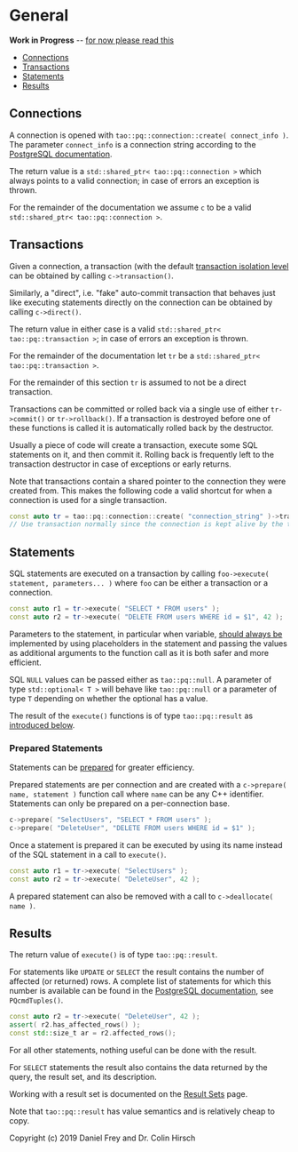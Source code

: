 # General

**Work in Progress** -- [for now please read this](temporary.md)

* [Connections](#connections)
* [Transactions](#transactions)
* [Statements](#statements)
* [Results](#results)

## Connections

A connection is opened with `tao::pq::connection::create( connect_info )`.
The parameter `connect_info` is a connection string according to the [PostgreSQL documentation](https://www.postgresql.org/docs/current/static/libpq-connect.html#LIBPQ-CONNSTRING).

The return value is a `std::shared_ptr< tao::pq::connection >` which always points to a valid connection; in case of errors an exception is thrown.

For the remainder of the documentation we assume `c` to be a valid `std::shared_ptr< tao::pq::connection >`.

## Transactions

Given a connection, a transaction (with the default [transaction isolation level](Advanced-Features#transaction-isolation) can be obtained by calling `c->transaction()`.

Similarly, a "direct", i.e. "fake" auto-commit transaction that behaves just like executing statements directly on the connection can be obtained by calling `c->direct()`.

The return value in either case is a valid `std::shared_ptr< tao::pq::transaction >`; in case of errors an exception is thrown.

For the remainder of the documentation let `tr` be a `std::shared_ptr< tao::pq::transaction >`.

For the remainder of this section `tr` is assumed to not be a direct transaction.

Transactions can be committed or rolled back via a single use of either `tr->commit()` or `tr->rollback()`.
If a transaction is destroyed before one of these functions is called it is automatically rolled back by the destructor.

Usually a piece of code will create a transaction, execute some SQL statements on it, and then commit it.
Rolling back is frequently left to the transaction destructor in case of exceptions or early returns.

Note that transactions contain a shared pointer to the connection they were created from.
This makes the following code a valid shortcut for when a connection is used for a single transaction.

```c++
const auto tr = tao::pq::connection::create( "connection_string" )->transaction();
// Use transaction normally since the connection is kept alive by the transaction.
```

## Statements

SQL statements are executed on a transaction by calling `foo->execute( statement, parameters... )` where `foo` can be either a transaction or a connection.

```c++
const auto r1 = tr->execute( "SELECT * FROM users" );
const auto r2 = tr->execute( "DELETE FROM users WHERE id = $1", 42 );
```

Parameters to the statement, in particular when variable, [should always be](Overview.md#important) implemented by using placeholders in the statement and passing the values as additional arguments to the function call as it is both safer and more efficient.

SQL `NULL` values can be passed either as `tao::pq::null`.
A parameter of type `std::optional< T >` will behave like `tao::pq::null` or a parameter of type `T` depending on whether the optional has a value.

The result of the `execute()` functions is of type `tao::pq::result` as [introduced below](#results).

### Prepared Statements

Statements can be [prepared](https://www.postgresql.org/docs/current/sql-prepare.html) for greater efficiency.

Prepared statements are per connection and are created with a `c->prepare( name, statement )` function call where `name` can be any C++ identifier.
Statements can only be prepared on a per-connection base.

```c++
c->prepare( "SelectUsers", "SELECT * FROM users" );
c->prepare( "DeleteUser", "DELETE FROM users WHERE id = $1" );
```

Once a statement is prepared it can be executed by using its name instead of the SQL statement in a call to `execute()`.

```c++
const auto r1 = tr->execute( "SelectUsers" );
const auto r2 = tr->execute( "DeleteUser", 42 );
```

A prepared statement can also be removed with a call to `c->deallocate( name )`.

## Results

The return value of `execute()` is of type `tao::pq::result`.

For statements like `UPDATE` or `SELECT` the result contains the number of affected (or returned) rows.
A complete list of statements for which this number is available can be found in the [PostgreSQL documentation](https://www.postgresql.org/docs/11/libpq-exec.html), see `PQcmdTuples()`.

```c++
const auto r2 = tr->execute( "DeleteUser", 42 );
assert( r2.has_affected_rows() );
const std::size_t ar = r2.affected_rows();
```

For all other statements, nothing useful can be done with the result.

For `SELECT` statements the result also contains the data returned by the query, the result set, and its description.

Working with a result set is documented on the [Result Sets](Result-Sets.md) page.

Note that `tao::pq::result` has value semantics and is relatively cheap to copy.

Copyright (c) 2019 Daniel Frey and Dr. Colin Hirsch
